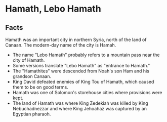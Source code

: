 # Hamath, Lebo Hamath

## Facts

Hamath was an important city in northern Syria, north of the land of Canaan. The modern-day name of the city is Hamah.

* The name "Lebo Hamath" probably refers to a mountain pass near the city of Hamath.
* Some versions translate "Lebo Hamath" as "entrance to Hamath."
* The "Hamathites" were descended from Noah's son Ham and his grandson Canaan.
* King David defeated enemies of King Tou of Hamath, which caused them to be on good terms.
* Hamath was one of Solomon's storehouse cities where provisions were kept.
* The land of Hamath was where King Zedekiah was killed by King Nebuchadnezzar and where King Jehoahaz was captured by an Egyptian pharaoh.
